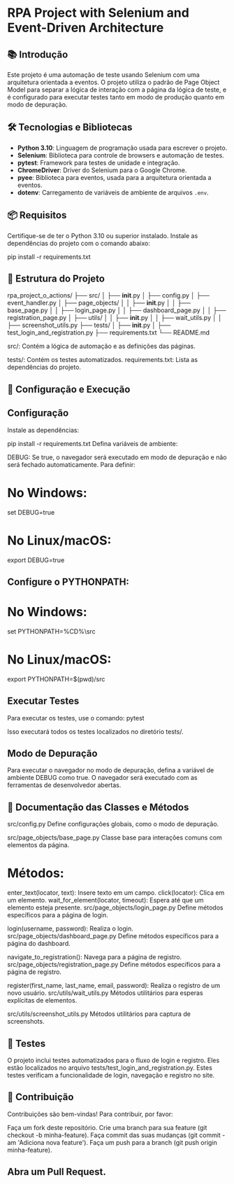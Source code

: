 # RPA Project with Selenium and Event-Driven Architecture

## 📚 Introdução

Este projeto é uma automação de teste usando Selenium com uma arquitetura orientada a eventos. O projeto utiliza o padrão de Page Object Model para separar a lógica de interação com a página da lógica de teste, e é configurado para executar testes tanto em modo de produção quanto em modo de depuração.

## 🛠️ Tecnologias e Bibliotecas

- **Python 3.10**: Linguagem de programação usada para escrever o projeto.
- **Selenium**: Biblioteca para controle de browsers e automação de testes.
- **pytest**: Framework para testes de unidade e integração.
- **ChromeDriver**: Driver do Selenium para o Google Chrome.
- **pyee**: Biblioteca para eventos, usada para a arquitetura orientada a eventos.
- **dotenv**: Carregamento de variáveis de ambiente de arquivos `.env`.

## 📦 Requisitos

Certifique-se de ter o Python 3.10 ou superior instalado. Instale as dependências do projeto com o comando abaixo:

pip install -r requirements.txt



##  📁 Estrutura do Projeto

rpa_project_o_actions/
├── src/
│   ├── __init__.py
│   ├── config.py
│   ├── event_handler.py
│   ├── page_objects/
│   │   ├── __init__.py
│   │   ├── base_page.py
│   │   ├── login_page.py
│   │   ├── dashboard_page.py
│   │   ├── registration_page.py
│   ├── utils/
│   │   ├── __init__.py
│   │   ├── wait_utils.py
│   │   ├── screenshot_utils.py
├── tests/
│   ├── __init__.py
│   ├── test_login_and_registration.py
├── requirements.txt
└── README.md


src/: Contém a lógica de automação e as definições das páginas.

tests/: Contém os testes automatizados.
requirements.txt: Lista as dependências do projeto.

##  🚀 Configuração e Execução

##  Configuração
Instale as dependências:

pip install -r requirements.txt
Defina variáveis de ambiente:

DEBUG: Se true, o navegador será executado em modo de depuração e não será fechado automaticamente. Para definir:

# No Windows:
set DEBUG=true

# No Linux/macOS:
export DEBUG=true
## Configure o PYTHONPATH:

# No Windows:
set PYTHONPATH=%CD%\src

# No Linux/macOS:
export PYTHONPATH=$(pwd)/src

## Executar Testes
Para executar os testes, use o comando:
pytest

Isso executará todos os testes localizados no diretório tests/.

## Modo de Depuração
Para executar o navegador no modo de depuração, defina a variável de ambiente DEBUG como true. O navegador será executado com as ferramentas de desenvolvedor abertas.

## 📝 Documentação das Classes e Métodos
src/config.py
Define configurações globais, como o modo de depuração.

src/page_objects/base_page.py
Classe base para interações comuns com elementos da página.

# Métodos:
enter_text(locator, text): Insere texto em um campo.
click(locator): Clica em um elemento.
wait_for_element(locator, timeout): Espera até que um elemento esteja presente.
src/page_objects/login_page.py
Define métodos específicos para a página de login.

login(username, password): Realiza o login.
src/page_objects/dashboard_page.py
Define métodos específicos para a página do dashboard.

navigate_to_registration(): Navega para a página de registro.
src/page_objects/registration_page.py
Define métodos específicos para a página de registro.

register(first_name, last_name, email, password): Realiza o registro de um novo usuário.
src/utils/wait_utils.py
Métodos utilitários para esperas explícitas de elementos.

src/utils/screenshot_utils.py
Métodos utilitários para captura de screenshots.

## 🧪 Testes
O projeto inclui testes automatizados para o fluxo de login e registro. Eles estão localizados no arquivo tests/test_login_and_registration.py. Estes testes verificam a funcionalidade de login, navegação e registro no site.

## 📜 Contribuição
Contribuições são bem-vindas! Para contribuir, por favor:

Faça um fork deste repositório.
Crie uma branch para sua feature (git checkout -b minha-feature).
Faça commit das suas mudanças (git commit -am 'Adiciona nova feature').
Faça um push para a branch (git push origin minha-feature).
## Abra um Pull Request.
